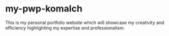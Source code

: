 # my-pwp-komalch
This is my personal portfolio website which will showcase my creativity and efficiency highlighting my expertise and professionalism.
